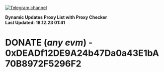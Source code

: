 [![Telegram channel](https://img.shields.io/endpoint?url=https://runkit.io/damiankrawczyk/telegram-badge/branches/master?url=https://t.me/n4z4v0d)](https://t.me/n4z4v0d) 

**Dynamic Updates Proxy List with Proxy Checker**  
**Last Updated: 18.12.23 01:41**

# DONATE (_any evm_) - 0xDEADf12DE9A24b47Da0a43E1bA70B8972F5296F2
